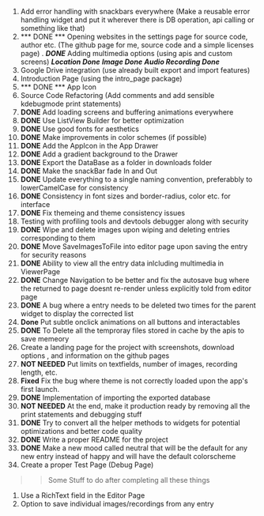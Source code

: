 1. Add error handling with snackbars everywhere (Make a reusable error handling widget and put it wherever there is DB operation, api calling or something like that)
2. *** DONE *** Opening websites in the settings page for source code, author etc. (The github page for me, source code and a simple licenses page)
. ***DONE*** Adding multimedia options (using apis and custom screens) ***Location Done*** ***Image Done*** ***Audio Recording Done***
4. Google Drive integration (use already built export and import features)
5. Introduction Page (using the intro_page package)
6. *** DONE *** App Icon 
8. Source Code Refactoring (Add comments and add sensible kdebugmode print statements)
9. **DONE** Add loading screens and buffering animations everywhere
10. **DONE** Use ListView Builder for better optimization
11. **DONE** Use good fonts for aesthetics
12. **DONE** Make improvements in color schemes (if possible)
13. **DONE** Add the AppIcon in the App Drawer
14. **DONE** Add a gradient background to the Drawer
15. **DONE** Export the DataBase as a folder in downloads folder
16. **DONE** Make the snackBar fade In and Out
17. **DONE** Update everything to a single naming convention, preferabbly to lowerCamelCase for consistency
18. **DONE** Consistency in font sizes and border-radius, color etc. for interface
19. **DONE** Fix themeing and theme consistency issues
20. Testing with profiling tools and devtools debugger along with security
21. **DONE** Wipe and delete images upon wiping and deleting entries corresponding to them
22. **DONE** Move SaveImagesToFile into editor page upon saving the entry for security reasons
22. **DONE** Ability to view all the entry data inlcluding multimedia in ViewerPage
23. **DONE** Change Navigation to be better and fix the autosave bug where the returned to page doesnt re-render unless explicitly told from editor page
24. **DONE** A bug where a entry needs to be deleted two times for the parent widget to display the corrected list
25. **Done**  Put subtle onclick animations on all buttons and interactables
26. **DONE** To Delete all the temproray files stored in cache by the apis to save memeory
27. Create a landing page for the project with screenshots, download options , and information on the github pages
28. **NOT NEEDED** Put limits on textfields, number of images, recording length, etc.
29. **Fixed** Fix the bug where theme is not correctly loaded upon the app's first launch.
30. **DONE** Implementation of importing the exported database
31. **NOT NEEDED** At the end, make it production ready by removing all the print statements and debugging stuff
32. **DONE** Try to convert all the helper methods to widgets for potential optimizations and better code quality
33. **DONE** Write a proper README for the project
34. **DONE** Make a new mood called neutral that will be the default for any new entry instead of happy and will have the default colorscheme
35. Create a proper Test Page (Debug Page)

>>Some Stuff to do after completing all these things
1. Use a RichText field in the Editor Page
2. Option to save individual images/recordings from any entry

